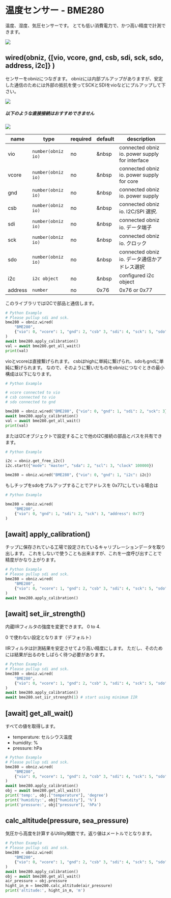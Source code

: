 # 温度センサー - BME280
温度、湿度、気圧センサーです。
とても低い消費電力で、かつ高い精度で計測できます。

![](./image.jpg)

## wired(obniz,  {[vio, vcore, gnd, csb, sdi, sck, sdo, address, i2c]} )

センサーをobnizにつなぎます。
obnizには内部プルアップがありますが、安定した通信のためには外部の抵抗を使ってSCKとSDIをvioなどにプルアップして下さい。

![](./image2.jpg)

##### 以下のような直接接続はおすすめできません

![](./image3.jpg)

name | type | required | default | description
--- | --- | --- | --- | ---
vio | `number(obniz io)` | no | &nbsp | connected obniz io. power supply for interface
vcore | `number(obniz io)` | no | &nbsp | connected obniz io. power supply for core
gnd | `number(obniz io)` | no | &nbsp | connected obniz io. power supply
csb | `number(obniz io)` | no | &nbsp | connected obniz io. I2C/SPI 選択.
sdi | `number(obniz io)` | no | &nbsp | connected obniz io. データ端子
sck | `number(obniz io)` | no | &nbsp | connected obniz io. クロック
sdo | `number(obniz io)` | no | &nbsp | connected obniz io. データ通信かアドレス選択
i2c | `i2c object` | no | &nbsp | configured i2c object
address | `number` | no | 0x76  | 0x76 or 0x77

このライブラリではI2Cで部品と通信します。

```Python
# Python Example
# Please pullup sdi and sck.
bme280 = obniz.wired(
    "BME280",
    {"vio": 0, "vcore": 1, "gnd": 2, "csb" 3, "sdi": 4, "sck": 5, "sdo":6}
)
await bme280.apply_calibration()
val = await bme280.get_all_wait()
print(val)
```

vioとvcoreは直接繋げられます。
csbはhighに単純に繋げられ、sdoもgndに単純に繋げられます。
なので、そのように繋いだものをobnizにつなぐときの最小構成は以下になります。


```Python
# Python Example

# vcore connected to vio
# csb connected to vio
# sdo connected to gnd

bme280 = obniz.wired("BME280", {"vio": 0, "gnd": 1, "sdi": 2, "sck": 3})
await bme280.apply_calibration()
val = await bme280.get_all_wait()
print(val)
```

またはI2Cオブジェクトで設定することで他のI2C接続の部品とバスを共有できます。

```Python
# Python Example

i2c = obniz.get_free_i2c()
i2c.start({"mode": "master", "sda": 2, "scl": 3, "clock" 100000}) 

bme280 = obniz.wired("BME280", {"vio": 0, "gnd": 1, "i2c": i2c})
```

もしチップをsdoをプルアップすることでアドレスを 0x77にしている場合は

```Python
# Python Example

bme280 = obniz.wired(
    "BME280",
    {"vio": 0, "gnd": 1, "sdi": 2, "sck": 3, "address": 0x77}
)
```

## [await] apply_calibration()

チップに保存されている工場で設定されているキャリブレーションデータを取り出します。
これをしないで使うことも出来ますが、これを一度呼び出すことで精度がかなり上がります。

```Python
# Python Example
# Please pullup sdi and sck.
bme280 = obniz.wired(
    "BME280",
    {"vio": 0, "vcore": 1, "gnd": 2, "csb" 3, "sdi": 4, "sck": 5, "sdo":6}
)
await bme280.apply_calibration()
```

## [await] set_iir_strength()

内蔵IIRフィルタの強度を変更できます。 0 to 4.

0 で使わない設定となります（デフォルト）

IIRフィルタは計測結果を安定させてより高い精度にします。
ただし、そのためには結果が出るのをしばらく待つ必要があります。


```Python
# Python Example
# Please pullup sdi and sck.
bme280 = obniz.wired(
    "BME280",
    {"vio": 0, "vcore": 1, "gnd": 2, "csb" 3, "sdi": 4, "sck": 5, "sdo":6}
)
await bme280.apply_calibration()
await bme280.set_iir_strength(1) # start using minimum IIR 
```

## [await] get_all_wait()

すべての値を取得します。

- temperature: セルシウス温度
- humidity: %
- pressure: hPa

```Python
# Python Example
# Please pullup sdi and sck.
bme280 = obniz.wired(
    "BME280",
    {"vio": 0, "vcore": 1, "gnd": 2, "csb" 3, "sdi": 4, "sck": 5, "sdo":6}
)
await bme280.apply_calibration()
obj = await bme280.get_all_wait()
print('temp:', obj.["temperature"], 'degree')
print('humidity:', obj["humidity"], '%')
print('pressure:', obj["pressure"], 'hPa')
```

## calc_altitude(pressure, sea_pressure)

気圧から高度を計算するUtility関数です。返り値はメートルでとなります。

```Python
# Python Example
# Please pullup sdi and sck.
bme280 = obniz.wired(
    "BME280",
    {"vio": 0, "vcore": 1, "gnd": 2, "csb" 3, "sdi": 4, "sck": 5, "sdo":6}
)
await bme280.apply_calibration()
obj = await bme280.get_all_wait()
air_pressure = obj.pressure
hight_in_m = bme280.calc_altitude(air_pressure)
print('altitude:', hight_in_m, 'm')
```
